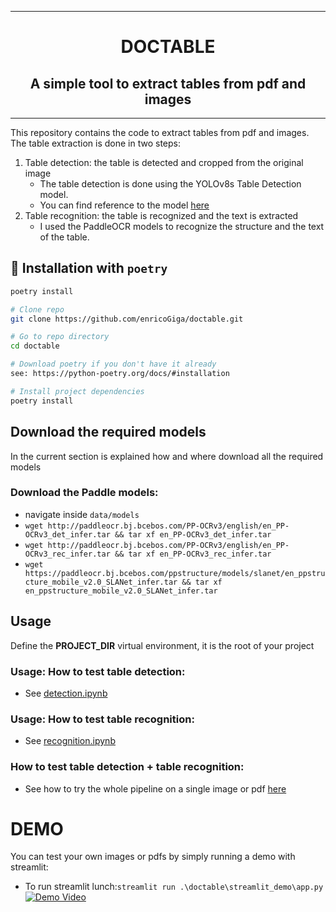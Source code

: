 ______________________________________________________________________
<div style="text-align:center">


#   DOCTABLE
## A simple tool to extract tables from pdf and images

______________________________________________________________________

</div>

This repository contains the code to extract tables from pdf and images. 
The table extraction is done in two steps:
1. Table detection: the table is detected and cropped from the original image
    - The table detection is done using the YOLOv8s Table Detection model.
    - You can find reference to the model [here](https://huggingface.co/foduucom/table-detection-and-extraction)
2. Table recognition: the table is recognized and the text is extracted
   - I used the PaddleOCR models to recognize the structure and the text of the table.

## 💎 Installation with `poetry`

```bash
poetry install
```

```bash
# Clone repo
git clone https://github.com/enricoGiga/doctable.git

# Go to repo directory
cd doctable

# Download poetry if you don't have it already
see: https://python-poetry.org/docs/#installation

# Install project dependencies
poetry install

```

## Download the required models
In the current section is explained how and where download all the required models
### Download the Paddle models:
* navigate inside `data/models`
* `wget http://paddleocr.bj.bcebos.com/PP-OCRv3/english/en_PP-OCRv3_det_infer.tar && tar xf en_PP-OCRv3_det_infer.tar`
* `wget http://paddleocr.bj.bcebos.com/PP-OCRv3/english/en_PP-OCRv3_rec_infer.tar && tar xf en_PP-OCRv3_rec_infer.tar`
* `wget https://paddleocr.bj.bcebos.com/ppstructure/models/slanet/en_ppstructure_mobile_v2.0_SLANet_infer.tar && tar xf en_ppstructure_mobile_v2.0_SLANet_infer.tar` 

## Usage
Define the **PROJECT_DIR** virtual environment, it is the root of your project

### Usage: How to test table detection:
* See [detection.ipynb](notebooks%2Fdetection.ipynb)

### Usage: How to test table recognition:
* See [recognition.ipynb](notebooks%2Frecognition.ipynb)

### How to test table detection + table recognition:
* See how to try the whole pipeline on a single image or pdf [here](notebooks%2Fdetection%2Brecognition.ipynb)
# DEMO
You can test your own images or pdfs by simply running a demo with streamlit:
* To run streamlit lunch:`streamlit run .\doctable\streamlit_demo\app.py`
[![Demo Video](http://img.youtube.com/vi/hb2zUQJB1d4/0.jpg)](https://www.youtube.com/watch?v=hb2zUQJB1d4)
